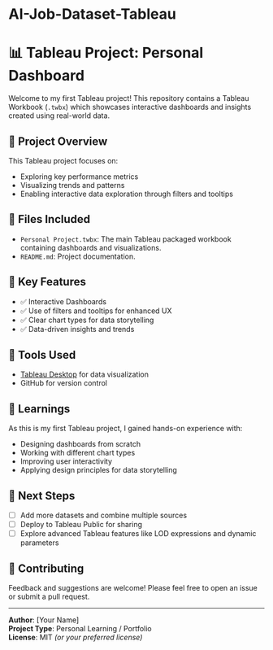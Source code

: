 # AI-Job-Dataset-Tableau

# 📊 Tableau Project: Personal Dashboard

Welcome to my first Tableau project! This repository contains a Tableau Workbook (`.twbx`) which showcases interactive dashboards and insights created using real-world data.

## 📝 Project Overview

This Tableau project focuses on:
- Exploring key performance metrics
- Visualizing trends and patterns
- Enabling interactive data exploration through filters and tooltips

## 📂 Files Included

- `Personal Project.twbx`: The main Tableau packaged workbook containing dashboards and visualizations.
- `README.md`: Project documentation.

## 📸 Key Features

- ✅ Interactive Dashboards
- ✅ Use of filters and tooltips for enhanced UX
- ✅ Clear chart types for data storytelling
- ✅ Data-driven insights and trends

## 🔧 Tools Used

- [Tableau Desktop](https://www.tableau.com/products/desktop) for data visualization
- GitHub for version control

## 🧠 Learnings

As this is my first Tableau project, I gained hands-on experience with:
- Designing dashboards from scratch
- Working with different chart types
- Improving user interactivity
- Applying design principles for data storytelling

## 📌 Next Steps

- [ ] Add more datasets and combine multiple sources
- [ ] Deploy to Tableau Public for sharing
- [ ] Explore advanced Tableau features like LOD expressions and dynamic parameters

## 🤝 Contributing

Feedback and suggestions are welcome! Please feel free to open an issue or submit a pull request.

---

**Author**: [Your Name]  
**Project Type**: Personal Learning / Portfolio  
**License**: MIT *(or your preferred license)*

